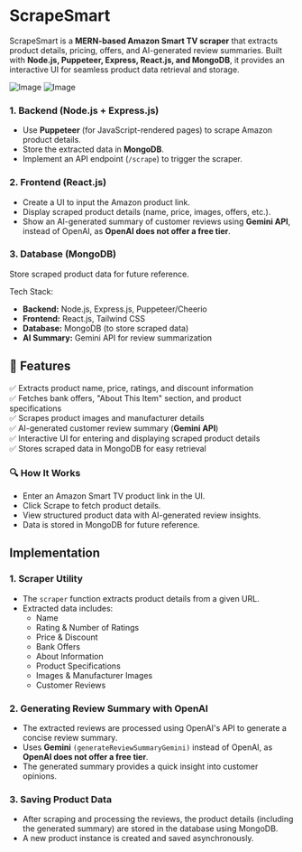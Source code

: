 # ScrapeSmart

ScrapeSmart is a **MERN-based Amazon Smart TV scraper** that extracts product details, pricing, offers, and AI-generated review summaries. Built with **Node.js, Puppeteer, Express, React.js, and MongoDB**, it provides an interactive UI for seamless product data retrieval and storage.

![Image](https://github.com/user-attachments/assets/ec57c0d7-e553-4877-bc57-bb252e13c638)
![Image](https://github.com/user-attachments/assets/a9c6d359-88e2-435e-b7e6-aa5317a3a2b1)

### 1. Backend (Node.js + Express.js)

- Use **Puppeteer** (for JavaScript-rendered pages) to scrape Amazon product details.
- Store the extracted data in **MongoDB**.
- Implement an API endpoint (`/scrape`) to trigger the scraper.

### 2. Frontend (React.js)

- Create a UI to input the Amazon product link.
- Display scraped product details (name, price, images, offers, etc.).
- Show an AI-generated summary of customer reviews using **Gemini API**, instead of OpenAI, as **OpenAI does not offer a free tier**.

### 3. Database (MongoDB)

Store scraped product data for future reference.

Tech Stack:

- **Backend:** Node.js, Express.js, Puppeteer/Cheerio
- **Frontend:** React.js, Tailwind CSS
- **Database:** MongoDB (to store scraped data)
- **AI Summary:** Gemini API for review summarization

## 🚀 Features

✅ Extracts product name, price, ratings, and discount information  
✅ Fetches bank offers, "About This Item" section, and product specifications  
✅ Scrapes product images and manufacturer details  
✅ AI-generated customer review summary (**Gemini API**)  
✅ Interactive UI for entering and displaying scraped product details  
✅ Stores scraped data in MongoDB for easy retrieval

### 🔍 How It Works

- Enter an Amazon Smart TV product link in the UI.
- Click Scrape to fetch product details.
- View structured product data with AI-generated review insights.
- Data is stored in MongoDB for future reference.

## Implementation

### 1. **Scraper Utility**

- The `scraper` function extracts product details from a given URL.
- Extracted data includes:
  - Name
  - Rating & Number of Ratings
  - Price & Discount
  - Bank Offers
  - About Information
  - Product Specifications
  - Images & Manufacturer Images
  - Customer Reviews

### 2. **Generating Review Summary with OpenAI**

- The extracted reviews are processed using OpenAI's API to generate a concise review summary.
- Uses **Gemini** `(generateReviewSummaryGemini)` instead of OpenAI, as **OpenAI does not offer a free tier**.
- The generated summary provides a quick insight into customer opinions.

### 3. **Saving Product Data**

- After scraping and processing the reviews, the product details (including the generated summary) are stored in the database using MongoDB.
- A new product instance is created and saved asynchronously.
